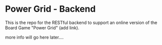 # Power Grid - Backend
This is the repo for the RESTful backend to support an online version of the Board Game "Power Grid" (add link).


more info will go here later....